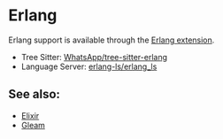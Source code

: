 # Erlang

Erlang support is available through the [Erlang extension](https://github.com/khulnasoft/editsync/tree/main/extensions/erlang).

- Tree Sitter: [WhatsApp/tree-sitter-erlang](https://github.com/WhatsApp/tree-sitter-erlang)
- Language Server: [erlang-ls/erlang_ls](https://github.com/erlang-ls/erlang_ls)

## See also:

- [Elixir](./elixir.md)
- [Gleam](./gleam.md)
